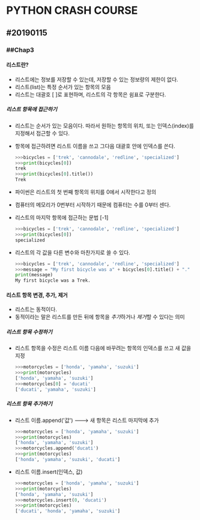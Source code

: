 # PYTHON CRASH COURSE

## #20190115

### ##Chap3



#### 리스트란?

* 리스트에는 정보를 저장할 수 있는데, 저장할 수 있는 정보량의 제한이 없다.
* 리스트(list)는 특정 순서가 있는 항목의 모음
* 리스트는 대괄호 [ ]로 표현하며, 리스트의 각 항목은 쉼표로 구분한다.



##### 리스트 항목에 접근하기

* 리스트는 순서가 있는 모음이다. 따라서 원하는 항목의 위치, 또는 인덱스(index)를 지정해서 접근할 수 있다.

* 항목에 접근하려면 리스트 이름을 쓰고 그다음 대괄호 안에 인덱스를 쓴다.

  ```python
  >>>bicycles = ['trek', 'cannodale', 'redline', 'specialized']
  >>>print(bicycles[0])
  trek
  >>>print(bicycles[0].title())
  Trek
  ```

* 파이썬은 리스트의 첫 번째 항목의 위치를 0에서 시작한다고 정의

* 컴퓨터의 메모리가 0번부터 시작하기 때문에 컴퓨터는 수를 0부터 센다.

* 리스트의 마지막 항목에 접근하는 문법 [-1]

  ```python
  >>>bicycles = ['trek', 'cannodale', 'redline', 'specialized']
  >>>print(bicycles[0])
  specialized
  ```

* 리스트의 각 값을 다른 변수와 마찬가지로 쓸 수 있다.

  ```python
  >>>bicycles = ['trek', 'cannodale', 'redline', 'specialized']
  >>>message = "My first bicycle was a" + bicycles[0].title() + "."
  print(message)
  My first bicycle was a Trek.
  ```



#### 리스트 항목 변경, 추가, 제거

* 리스트는 동적이다.
* 동적이라는 말은 리스트를 만든 뒤에 항목을 *추가*하거나 *제거*할 수 있다는 의미



##### 리스트 항목 수정하기

* 리스트 항목을 수정은 리스트 이름 다음에 바꾸려는 항목의 인덱스를 쓰고 새 값을 지정

  ```python
  >>>motorcycles = ['honda', 'yamaha', 'suzuki']
  >>>print(motorcycles)
  ['honda', 'yamaha', 'suzuki']
  >>>motorcycles[0] = 'ducati'
  ['ducati', 'yamaha', 'suzuki']
  ```



##### 리스트 항목 추가하기

* 리스트 이름.append('값')		---> 새 항목은 리스트 마지막에 추가

  ```python
  >>>motorcycles = ['honda', 'yamaha', 'suzuki']
  >>>print(motorcycles)
  ['honda', 'yamaha', 'suzuki']
  >>>motorcycles.append('ducati')
  >>>print(motorcycles)
  ['honda', 'yamaha', 'suzuki', 'ducati']
  ```

* 리스트 이름.insert(인덱스, 값)

  ```python
  >>>motorcycles = ['honda', 'yamaha', 'suzuki']
  >>>print(motorcycles)
  ['honda', 'yamaha', 'suzuki']
  >>>motorcycles.insert(0, 'ducati')
  >>>print(motorcycles)
  ['ducati', 'honda', 'yamaha', 'suzuki']
  ```

